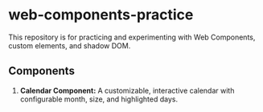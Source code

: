 # web-components-practice
This repository is for practicing and experimenting with Web Components, custom elements, and shadow DOM.

## Components
1. **Calendar Component:** A customizable, interactive calendar with configurable month, size, and highlighted days.

